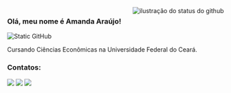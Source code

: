 <img align='right' src="https://github-readme-stats.vercel.app/api?username=amandaarauj&show_icons=true&title_color=0a4d0a&text_color=0a4d0a&icon_color=0a4d0a&bg_color=f5f7f5&cache_seconds=2300" alt="ilustração do status do github">

### Olá, meu nome é Amanda Araújo!

<img src="https://img.shields.io/static/v1?label=Overview&message=amandaarauj&color=0a4d0a&style=for-the-badge&logo=GitHub" alt="Static GitHub">

<p>Cursando Ciências Econômicas na Universidade Federal do Ceará.<br/>  

### Contatos:

<div>
<a href="https://instagram.com/amandaara_jo" target="_blank"><img loading="lazy" src="https://img.shields.io/badge/-Instagram-%23E4405F?style=for-the-badge&logo=instagram&logoColor=white" target="_blank"></a>
<a href = "[araujo.amanda@alu.ufc.br](https://mail.google.com/mail/u/0/?tab=rm&ogbl#inbox)"><img loading="lazy" src="https://img.shields.io/badge/Gmail-D14836?style=for-the-badge&logo=gmail&logoColor=white" target="_blank"></a>
<a href="https://www.linkedin.com/in/amanda-araújo-2b6505313" target="_blank"><img loading="lazy" src="https://img.shields.io/badge/-LinkedIn-%230077B5?style=for-the-badge&logo=linkedin&logoColor=white" target="_blank"></a>   
</div>
